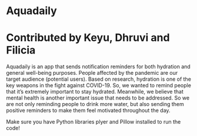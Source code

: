 # Aquadaily
# Contributed by Keyu, Dhruvi and Filicia 
Aquadaily is an app that sends notification reminders for both hydration and general well-being purposes. People affected by the pandemic are our target audience (potential users). Based on research, hydration is one of the key weapons in the fight against COVID-19. So, we wanted to remind people that it’s extremely important to stay hydrated. Meanwhile, we believe that mental health is another important issue that needs to be addressed. So we are not only reminding people to drink more water, but also sending them positive reminders to make them feel motivated throughout the day.

Make sure you have Python libraries plyer and Pillow installed to run the code!
